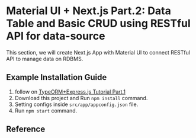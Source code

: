 # Material UI + Next.js Part.2: Data Table and Basic CRUD using RESTful API for data-source
This section, we will create Next.js App with Material UI to connect RESTful API to manage data on RDBMS.
## Example Installation Guide
1. follow on [TypeORM+Express.js Tutorial Part.1](https://github.com/zodic/express-typeorm1/)
2. Download this project and Run `npm install` command.
3. Setting configs inside `src/app/appconfig.json` file.
4. Run `npm start` command.
## Reference
